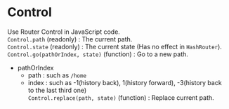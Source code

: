 # Control
Use Router Control in JavaScript code.  
`Control.path` (readonly) :  The current path.  
`Control.state` (readonly) : The current state (Has no effect in `HashRouter`).  
`Control.go(pathOrIndex, state)` (function) : Go to a new path.  
  - pathOrIndex  
    - path : such as `/home`  
    - index : such as -1(history back), 1(history forward), -3(history back to the last third one)   
`Control.replace(path, state)` (function) : Replace current path.
